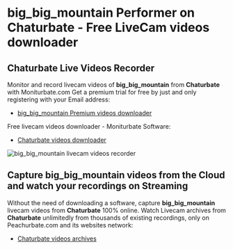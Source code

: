 # big_big_mountain Performer on Chaturbate - Free LiveCam videos downloader

## Chaturbate Live Videos Recorder

Monitor and record livecam videos of **big_big_mountain** from **Chaturbate** with Moniturbate.com
Get a premium trial for free by just and only registering with your Email address:
* [big_big_mountain Premium videos downloader](https://moniturbate.com/request-demo-licence-key.html)

Free livecam videos downloader - Moniturbate Software:
* [Chaturbate videos downloader](https://moniturbate.com/moniturbate-download-software.html)

![big_big_mountain livecam videos recorder](https://peachurnet.com/templates/moniturbate-software.png)


## Capture big_big_mountain videos from the Cloud and watch your recordings on Streaming

Without the need of downloading a software, capture **big_big_mountain** livecam videos from **Chaturbate** 100% online.
Watch Livecam archives from **Chaturbate** unlimitedly from thousands of existing recordings, only on Peachurbate.com and its websites network:
* [Chaturbate videos archives](https://peachurnet.com/)